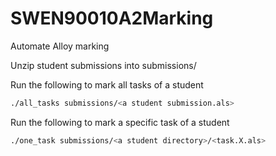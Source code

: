 # SWEN90010A2Marking
Automate Alloy marking


Unzip student submissions into submissions/

Run the following to mark all tasks of a student

```bash
./all_tasks submissions/<a student submission.als>
```

Run the following to mark a specific task of a student

```bash
./one_task submissions/<a student directory>/<task.X.als>
```